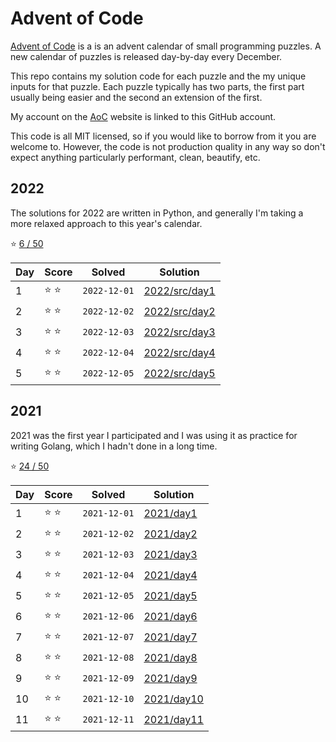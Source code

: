 # Advent of Code

[Advent of Code](https://adventofcode.com) is a is an advent calendar of small programming puzzles. A new calendar of
puzzles is released day-by-day every December.

This repo contains my solution code for each puzzle and the my unique inputs for that puzzle. Each puzzle typically has
two parts, the first part usually being easier and the second an extension of the first.

My account on the [AoC](https://adventofcode.com) website is linked to this GitHub account.

This code is all MIT licensed, so if you would like to borrow from it you are welcome to. However, the code is not
production quality in any way so don't expect anything particularly performant, clean, beautify, etc.

## 2022

The solutions for 2022 are written in Python, and generally I'm taking a more relaxed approach to this year's calendar.

:star: [6 / 50](https://adventofcode.com/2022)

| Day | Score         | Solved       | Solution                       |
| --- | ------------- | ------------ | ------------------------------ |
| 1   | :star: :star: | `2022-12-01` | [2022/src/day1](2022/src/day1) |
| 2   | :star: :star: | `2022-12-02` | [2022/src/day2](2022/src/day2) |
| 3   | :star: :star: | `2022-12-03` | [2022/src/day3](2022/src/day3) |
| 4   | :star: :star: | `2022-12-04` | [2022/src/day4](2022/src/day4) |
| 5   | :star: :star: | `2022-12-05` | [2022/src/day5](2022/src/day5) |

## 2021

2021 was the first year I participated and I was using it as practice for writing Golang, which I hadn't done in a long
time.

:star: [24 / 50](https://adventofcode.com/2021)

| Day | Score         | Solved       | Solution                 |
| --- | ------------- | ------------ | ------------------------ |
| 1   | :star: :star: | `2021-12-01` | [2021/day1](2021/day1)   |
| 2   | :star: :star: | `2021-12-02` | [2021/day2](2021/day2)   |
| 3   | :star: :star: | `2021-12-03` | [2021/day3](2021/day3)   |
| 4   | :star: :star: | `2021-12-04` | [2021/day4](2021/day4)   |
| 5   | :star: :star: | `2021-12-05` | [2021/day5](2021/day5)   |
| 6   | :star: :star: | `2021-12-06` | [2021/day6](2021/day6)   |
| 7   | :star: :star: | `2021-12-07` | [2021/day7](2021/day7)   |
| 8   | :star: :star: | `2021-12-08` | [2021/day8](2021/day8)   |
| 9   | :star: :star: | `2021-12-09` | [2021/day9](2021/day9)   |
| 10  | :star: :star: | `2021-12-10` | [2021/day10](2021/day10) |
| 11  | :star: :star: | `2021-12-11` | [2021/day11](2021/day11) |
